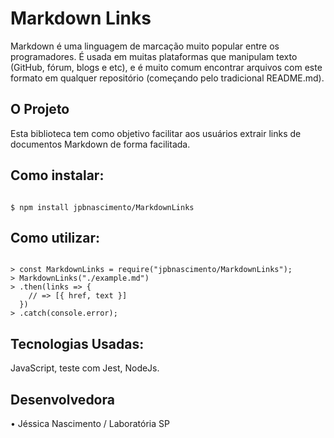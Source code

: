 # Markdown Links

Markdown é uma linguagem de marcação muito popular entre os programadores. É usada em muitas plataformas que manipulam texto (GitHub, fórum, blogs e etc), e é muito comum encontrar arquivos com este formato em qualquer repositório (começando pelo tradicional README.md).

## O Projeto 

Esta biblioteca tem como objetivo facilitar aos usuários extrair links de documentos Markdown de forma facilitada.

## Como instalar:

```shell

$ npm install jpbnascimento/MarkdownLinks

```

## Como utilizar:

```node

> const MarkdownLinks = require("jpbnascimento/MarkdownLinks");
> MarkdownLinks("./example.md")
> .then(links => {
    // => [{ href, text }]
  })
> .catch(console.error);

```

## Tecnologias Usadas:

JavaScript, teste com Jest, NodeJs.

## Desenvolvedora 

• Jéssica Nascimento / Laboratória SP